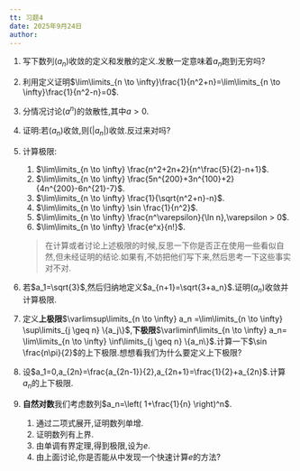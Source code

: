 ```yaml
---
tt: 习题4
date: 2025年9月24日
author:
---
```


1. 写下数列$(a_n)$收敛的定义和发散的定义.发散一定意味着$a_n$跑到无穷吗?
2. 利用定义证明$\lim\limits_{n \to \infty}\frac{1}{n^2+n}=\lim\limits_{n \to \infty}\frac{1}{n^2-n}=0$.
3. 分情况讨论$(a^n)$的敛散性,其中$a>0$.
4. 证明:若$(a_n)$收敛,则$(\vert a_n \rvert)$收敛.反过来对吗?
5. 计算极限:
	1.   $\lim\limits_{n \to \infty} \frac{n^2+2n+2}{n^\frac{5}{2}-n+1}$.
	2. $\lim\limits_{n \to \infty} \frac{5n^{200}+3n^{100}+2}{4n^{200}-6n^{21}-7}$.
	3. $\lim\limits_{n \to \infty} \frac{1}{\sqrt{n^2+n}-n}$.
	4.  $\lim\limits_{n \to \infty} \sin \frac{1}{n^2}$.
	5.  $\lim\limits_{n \to \infty} \frac{n^\varepsilon}{\ln n},\varepsilon > 0$.
	6. $\lim\limits_{n \to \infty} \frac{e^x}{n!}$.

	>  在计算或者讨论上述极限的时候,反思一下你是否正在使用一些看似自然,但未经证明的结论.如果有,不妨把他们写下来,然后思考一下这些事实对不对.

6. 若$a_1=\sqrt{3}$,然后归纳地定义$a_{n+1}=\sqrt{3+a_n}$.证明$(a_n)$收敛并计算极限.
7. 定义**上极限**$\varlimsup\limits_{n \to \infty} a_n =\lim\limits_{n \to \infty} \sup\limits_{j \geq n} \{a_j\}$,**下极限**$\varliminf\limits_{n \to \infty} a_n= \lim\limits_{n \to \infty} \inf\limits_{j \geq n} \{a_n\}$.计算一下$\sin \frac{n\pi}{2}$的上下极限.想想看我们为什么要定义上下极限?
8. 设$a_1=0,a_{2n}=\frac{a_{2n-1}}{2},a_{2n+1}=\frac{1}{2}+a_{2n}$.计算$a_n$的上下极限.
9. **自然对数**我们考虑数列$a_n=\left( 1+\frac{1}{n} \right)^n$.
	1. 通过二项式展开,证明数列单增.
	2. 证明数列有上界.
	3. 由单调有界定理,得到极限,设为$e$.
	4. 由上面讨论,你是否能从中发现一个快速计算$e$的方法?